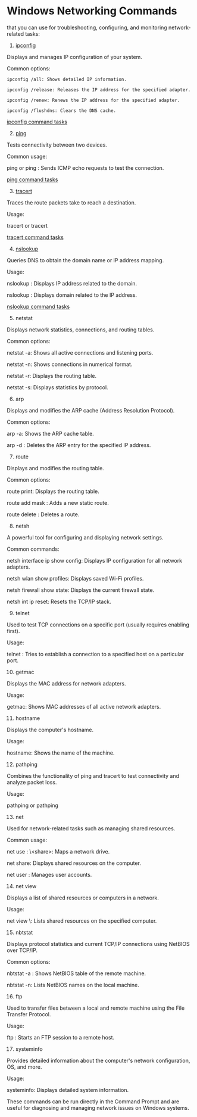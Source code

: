 # Windows Networking Commands 

that you can use for troubleshooting, configuring, and monitoring network-related tasks:

1. [ipconfig](ipconfig.md)

Displays and manages IP configuration of your system.

Common options:

```
ipconfig /all: Shows detailed IP information.

ipconfig /release: Releases the IP address for the specified adapter.

ipconfig /renew: Renews the IP address for the specified adapter.

ipconfig /flushdns: Clears the DNS cache.
```
[ipconfig command tasks](ipconfig.md)

2. [ping](ping.md)

Tests connectivity between two devices.

Common usage:

ping <hostname> or ping <IP address>: Sends ICMP echo requests to test the connection.

[ping command tasks](ping.md)


3. [tracert](tracert.md)

Traces the route packets take to reach a destination.

Usage:

tracert <hostname> or tracert <IP address>

[tracert command tasks](tracert.md)

4. [nslookup](nslookup.md)

Queries DNS to obtain the domain name or IP address mapping.

Usage:

nslookup <hostname>: Displays IP address related to the domain.

nslookup <IP address>: Displays domain related to the IP address.

[nslookup command tasks](nslookup.md)

5. netstat

Displays network statistics, connections, and routing tables.

Common options:

netstat -a: Shows all active connections and listening ports.

netstat -n: Shows connections in numerical format.

netstat -r: Displays the routing table.

netstat -s: Displays statistics by protocol.



6. arp

Displays and modifies the ARP cache (Address Resolution Protocol).

Common options:

arp -a: Shows the ARP cache table.

arp -d <IP address>: Deletes the ARP entry for the specified IP address.



7. route

Displays and modifies the routing table.

Common options:

route print: Displays the routing table.

route add <destination> mask <subnet> <gateway>: Adds a new static route.

route delete <destination>: Deletes a route.



8. netsh

A powerful tool for configuring and displaying network settings.

Common commands:

netsh interface ip show config: Displays IP configuration for all network adapters.

netsh wlan show profiles: Displays saved Wi-Fi profiles.

netsh firewall show state: Displays the current firewall state.

netsh int ip reset: Resets the TCP/IP stack.



9. telnet

Used to test TCP connections on a specific port (usually requires enabling first).

Usage:

telnet <hostname> <port>: Tries to establish a connection to a specified host on a particular port.



10. getmac

Displays the MAC address for network adapters.

Usage:

getmac: Shows MAC addresses of all active network adapters.



11. hostname

Displays the computer's hostname.

Usage:

hostname: Shows the name of the machine.



12. pathping

Combines the functionality of ping and tracert to test connectivity and analyze packet loss.

Usage:

pathping <hostname> or pathping <IP address>



13. net

Used for network-related tasks such as managing shared resources.

Common usage:

net use <drive letter>: \\<server>\<share>: Maps a network drive.

net share: Displays shared resources on the computer.

net user <username>: Manages user accounts.



14. net view

Displays a list of shared resources or computers in a network.

Usage:

net view \\<computer name>: Lists shared resources on the specified computer.



15. nbtstat

Displays protocol statistics and current TCP/IP connections using NetBIOS over TCP/IP.

Common options:

nbtstat -a <hostname>: Shows NetBIOS table of the remote machine.

nbtstat -n: Lists NetBIOS names on the local machine.



16. ftp

Used to transfer files between a local and remote machine using the File Transfer Protocol.

Usage:

ftp <hostname>: Starts an FTP session to a remote host.



17. systeminfo

Provides detailed information about the computer's network configuration, OS, and more.

Usage:

systeminfo: Displays detailed system information.



These commands can be run directly in the Command Prompt and are useful for diagnosing and managing network issues on Windows systems.

